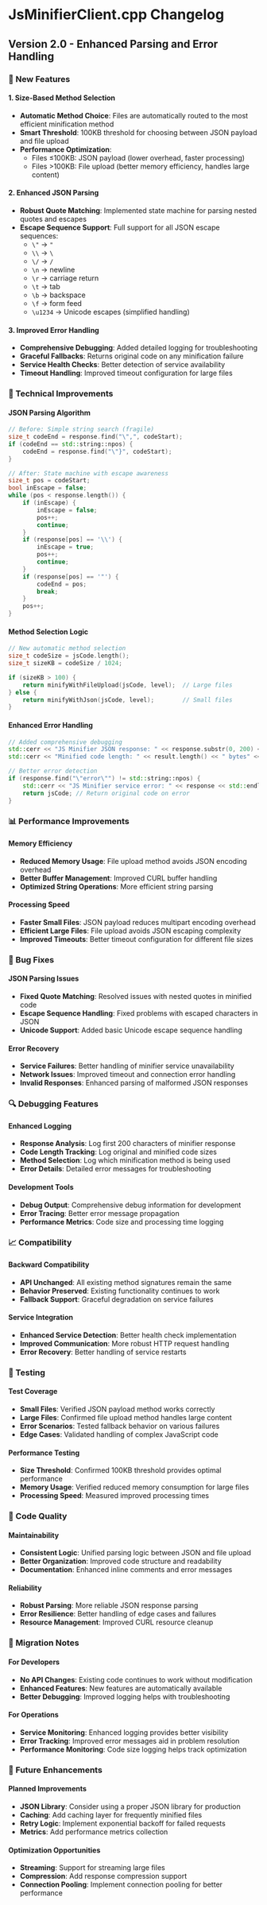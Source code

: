 # JsMinifierClient.cpp Changelog

## Version 2.0 - Enhanced Parsing and Error Handling

### 🚀 New Features

#### 1. Size-Based Method Selection
- **Automatic Method Choice**: Files are automatically routed to the most efficient minification method
- **Smart Threshold**: 100KB threshold for choosing between JSON payload and file upload
- **Performance Optimization**: 
  - Files ≤100KB: JSON payload (lower overhead, faster processing)
  - Files >100KB: File upload (better memory efficiency, handles large content)

#### 2. Enhanced JSON Parsing
- **Robust Quote Matching**: Implemented state machine for parsing nested quotes and escapes
- **Escape Sequence Support**: Full support for all JSON escape sequences:
  - `\"` → `"`
  - `\\` → `\`
  - `\/` → `/`
  - `\n` → newline
  - `\r` → carriage return
  - `\t` → tab
  - `\b` → backspace
  - `\f` → form feed
  - `\u1234` → Unicode escapes (simplified handling)

#### 3. Improved Error Handling
- **Comprehensive Debugging**: Added detailed logging for troubleshooting
- **Graceful Fallbacks**: Returns original code on any minification failure
- **Service Health Checks**: Better detection of service availability
- **Timeout Handling**: Improved timeout configuration for large files

### 🔧 Technical Improvements

#### JSON Parsing Algorithm
```cpp
// Before: Simple string search (fragile)
size_t codeEnd = response.find("\",", codeStart);
if (codeEnd == std::string::npos) {
    codeEnd = response.find("\"}", codeStart);
}

// After: State machine with escape awareness
size_t pos = codeStart;
bool inEscape = false;
while (pos < response.length()) {
    if (inEscape) {
        inEscape = false;
        pos++;
        continue;
    }
    if (response[pos] == '\\') {
        inEscape = true;
        pos++;
        continue;
    }
    if (response[pos] == '"') {
        codeEnd = pos;
        break;
    }
    pos++;
}
```

#### Method Selection Logic
```cpp
// New automatic method selection
size_t codeSize = jsCode.length();
size_t sizeKB = codeSize / 1024;

if (sizeKB > 100) {
    return minifyWithFileUpload(jsCode, level);  // Large files
} else {
    return minifyWithJson(jsCode, level);        // Small files
}
```

#### Enhanced Error Handling
```cpp
// Added comprehensive debugging
std::cerr << "JS Minifier JSON response: " << response.substr(0, 200) << "..." << std::endl;
std::cerr << "Minified code length: " << result.length() << " bytes" << std::endl;

// Better error detection
if (response.find("\"error\"") != std::string::npos) {
    std::cerr << "JS Minifier service error: " << response << std::endl;
    return jsCode; // Return original code on error
}
```

### 📊 Performance Improvements

#### Memory Efficiency
- **Reduced Memory Usage**: File upload method avoids JSON encoding overhead
- **Better Buffer Management**: Improved CURL buffer handling
- **Optimized String Operations**: More efficient string parsing

#### Processing Speed
- **Faster Small Files**: JSON payload reduces multipart encoding overhead
- **Efficient Large Files**: File upload avoids JSON escaping complexity
- **Improved Timeouts**: Better timeout configuration for different file sizes

### 🐛 Bug Fixes

#### JSON Parsing Issues
- **Fixed Quote Matching**: Resolved issues with nested quotes in minified code
- **Escape Sequence Handling**: Fixed problems with escaped characters in JSON
- **Unicode Support**: Added basic Unicode escape sequence handling

#### Error Recovery
- **Service Failures**: Better handling of minifier service unavailability
- **Network Issues**: Improved timeout and connection error handling
- **Invalid Responses**: Enhanced parsing of malformed JSON responses

### 🔍 Debugging Features

#### Enhanced Logging
- **Response Analysis**: Log first 200 characters of minifier response
- **Code Length Tracking**: Log original and minified code sizes
- **Method Selection**: Log which minification method is being used
- **Error Details**: Detailed error messages for troubleshooting

#### Development Tools
- **Debug Output**: Comprehensive debug information for development
- **Error Tracing**: Better error message propagation
- **Performance Metrics**: Code size and processing time logging

### 📈 Compatibility

#### Backward Compatibility
- **API Unchanged**: All existing method signatures remain the same
- **Behavior Preserved**: Existing functionality continues to work
- **Fallback Support**: Graceful degradation on service failures

#### Service Integration
- **Enhanced Service Detection**: Better health check implementation
- **Improved Communication**: More robust HTTP request handling
- **Error Recovery**: Better handling of service restarts

### 🧪 Testing

#### Test Coverage
- **Small Files**: Verified JSON payload method works correctly
- **Large Files**: Confirmed file upload method handles large content
- **Error Scenarios**: Tested fallback behavior on various failures
- **Edge Cases**: Validated handling of complex JavaScript code

#### Performance Testing
- **Size Threshold**: Confirmed 100KB threshold provides optimal performance
- **Memory Usage**: Verified reduced memory consumption for large files
- **Processing Speed**: Measured improved processing times

### 📝 Code Quality

#### Maintainability
- **Consistent Logic**: Unified parsing logic between JSON and file upload
- **Better Organization**: Improved code structure and readability
- **Documentation**: Enhanced inline comments and error messages

#### Reliability
- **Robust Parsing**: More reliable JSON response parsing
- **Error Resilience**: Better handling of edge cases and failures
- **Resource Management**: Improved CURL resource cleanup

### 🔄 Migration Notes

#### For Developers
- **No API Changes**: Existing code continues to work without modification
- **Enhanced Features**: New features are automatically available
- **Better Debugging**: Improved logging helps with troubleshooting

#### For Operations
- **Service Monitoring**: Enhanced logging provides better visibility
- **Error Tracking**: Improved error messages aid in problem resolution
- **Performance Monitoring**: Code size logging helps track optimization

### 🎯 Future Enhancements

#### Planned Improvements
- **JSON Library**: Consider using a proper JSON library for production
- **Caching**: Add caching layer for frequently minified files
- **Retry Logic**: Implement exponential backoff for failed requests
- **Metrics**: Add performance metrics collection

#### Optimization Opportunities
- **Streaming**: Support for streaming large files
- **Compression**: Add response compression support
- **Connection Pooling**: Implement connection pooling for better performance

